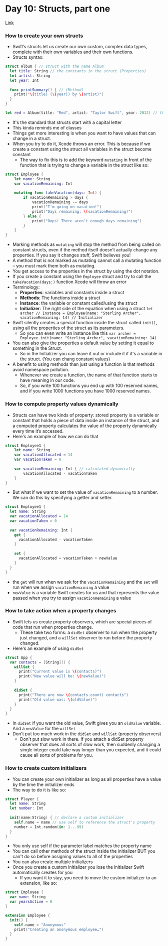 # Day 10: Structs, part one
[Link](https://www.hackingwithswift.com/100/swiftui/10)

### How to create your own structs
* Swift’s structs let us create our own custom, complex data types, complete with their own variables and their own functions.
* Structs syntax:
``` swift
struct Album { // struct with the name Album
  let title: String // the constants in the struct (Properties)
  let artist: String
  let year: Int
  
  func printSummary() { // (Method)
    print("\(title) (\(year)) by \(artist)")
  }
}

let red = Album(title: "Red", artist: "Taylor Swift", year: 2012) // this is how we use a struct (Instance)
```
* It's the standard that structs start with a capital letter
* This kinda reminds me of classes
* Things get more interesting is when you want to have values that can change in a struct. 
* When you try to do it, Xcode throws an error. This is because if we create a constant using the struct all variables in the struct become constant
  * The way to fix this is to add the keyword `mutating` in front of the function that is trying to change a variable in the struct like so:
``` swift
struct Employee {
    let name: String
    var vacationRemaining: Int
    
    mutating func takeVacation(days: Int) {
        if vacationRemaining > days {
            vacationRemaining -= days
            print("I'm going on vacation!")
            print("Days remaining: \(vacationRemaining)")
        } else {
            print("Oops! There aren't enough days remaining")
        }
    }
}
```
  * Marking methods as `mutating` will stop the method from being called on constant structs, even if the method itself doesn’t actually change any properties. If you say it changes stuff, Swift believes you!
  * A method that is not marked as mutating cannot call a mutating function – you must mark them both as mutating.
* You get access to the properties in the struct by using the dot notation.
* If you create a constant using the `Employee` struct and try to call the `takeVacation(days:)` function Xcode will throw an error
* Terminology:
  * **Properties**: variables and constants inside a struct
  * **Methods**: The functions inside a struct
  * **Instance**: the variable or constant called/using the struct
  * **Initializer**: The right side of the equation when using a struct
    `let archer // Instance = Employee(name: "Sterling Archer", vacationRemaining: 14) // Initializer` 
* Swift silently creates a special function inside the struct called `init()`, using all the properties of the struct as its parameters.
  * So you can even write an instance like this `var archer = Employee.init(name: "Sterling Archer", vacationRemaining: 14)`
* You can also give the properties a default value by setting it equal to something in the Struct.
  * So in the Initializer you can leave it out or include it if it's a variable in the struct. (You can chang constant values)   
* A benefit to using methods than just using a function is that methods avoid namespace pollution. 
  * Whenever we create a function, the name of that function starts to have meaning in our code. 
  * So, if you write 100 functions you end up with 100 reserved names, and if you write 1000 functions you have 1000 reserved names.

### How to compute property values dynamically
* Structs can have two kinds of property: stored property is a variable or constant that holds a piece of data inside an instance of the struct, and a computed property calculates the value of the property dynamically every time it’s accessed.
* Here's an example of how we can do that
``` swift
struct Employee1 {
    let name: String
    var vacationAllocated = 14
    var vacationTaken = 0
    
    var vacationRemaining: Int { // calculated dynamically
        vacationAllocated - vacationTaken
    }
}
```
* But what if we want to set the value of `vacationRemaining` to a number. We can do this by specifying a getter and setter. 
``` swift
struct Employee1 {
  let name: String
  var vacationAllocated = 14
  var vacationTaken = 0
  
  var vacationRemaining: Int {
    get {
      vacationAllocated - vacationTaken
    }
    
    set {
      vacationAllocated = vacationTaken + newValue
    }
  }
}
```
* the `get` will run when we ask for the `vacationRemaining` and the `set` will run when we assign `vacationRemaining` a value
* `newValue` is a variable Swift creates for us and that represents the value passed when you try to assign `vacationRemaining` a value

### How to take action when a property changes
* Swift lets us create property observers, which are special pieces of code that run when properties change.
  * These take two forms: a `didSet` observer to run when the property just changed, and a `willSet` observer to run before the property changed.
* Here's an example of using `didSet`
``` swift
struct App {
  var contacts = [String]() {
    willSet {
      print("Current value is \(contacts)")
      print("New value will be: \(newValue)")
    }
        
    didSet {
      print("There are now \(contacts.count) contacts")
      print("Old value was: \(oldValue)")
    }
  }
}
```
* In `didSet` if you want the old value, Swift gives you an `oldValue` variable. And a `newValue` for the `willSet`
* Don't put too much work in the `didSet` and `willSet` (property observers)
  * Don't put slow work in there. If you attach a didSet property observer that does all sorts of slow work, then suddenly changing a single integer could take way longer than you expected, and it could cause all sorts of problems for you.

### How to create custom initializers
* You can create your own initializer as long as all properties have a value by the time the initializer ends
* The way to do it is like so:
``` swift
struct Player {
  let name: String
  let number: Int
    
  init(name:String) { // declare a custom initializer 
    self.name = name // use self to reference the struct's property
    number = Int.random(in: 1...99)
  }
}
```
* You only use self if the parameter label matches the property name
* You can call other methods of the struct inside the initializer BUT you can't do so before assigning values to all of the properties
* You can also create multiple initializers
* Once you create a custom initializer you lose the initializer Swift automatically creates for you
  * If you want it to stay, you need to move the custom initializer to an extension, like so:
``` swift
struct Employee {
  var name: String
  var yearsActive = 0
}

extension Employee {
  init() {
    self.name = "Anonymous"
    print("Creating an anonymous employee…")
  }
}
```
